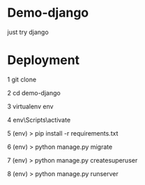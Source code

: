 # Demo-django
just try django

# Deployment

1 git clone

2 cd demo-django

3 virtualenv env

4 env\Scripts\activate

5 (env) > pip install -r requirements.txt

6 (env) > python manage.py migrate

7 (env) > python manage.py createsuperuser

8 (env) > python manage.py runserver

